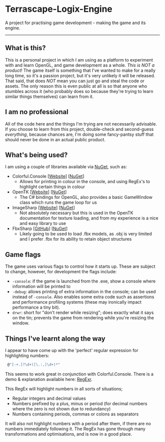 # Terrascape-Logix-Engine

A project for practising game development - making the game and its engine.

---

## What is this?

This is a personal project in which I am using as a platform to experiment with and learn OpenGL, and game development as a whole. *This is NOT a product*! The game itself is something that I've wanted to make for a really long time, so it's a passion project, but it's very unlikely it will be released. That said, that does *NOT* mean you can just go and steal the code or assets. The only reason this is even public at all is so that anyone who stumbles across it (who probably does so because they're trying to learn similar things themselves) can learn from it.

## I am no professional

All of the code here and the things I'm trying are not necessarily advisable. If you choose to learn from this project, double-check and second-guess *everything*, because chances are, I'm doing some fancy-pantsy stuff that should never be done in an actual public product.

## What's being used?

I am using a couple of libraries available via <a href="https://www.nuget.org">NuGet</a>, such as:

-   Colorful.Console [<a href="http://colorfulconsole.com">Website</a>] [<a href="https://www.nuget.org/packages/Colorful.Console/">NuGet</a>]
    -   Allows for printing in colour in the console, and using RegEx's to highlight certain things in colour
-   OpenTK [<a href="https://opentk.net/index.html">Website</a>] [<a href="https://www.nuget.org/packages/OpenTK/">NuGet</a>]
    -   The C# bindings for OpenGL, also provides a basic GameWindow class which runs the game loop for us
-   ImageSharp [<a href="https://sixlabors.com/projects/imagesharp/">Website</a>] [<a href="https://www.nuget.org/packages/SixLabors.ImageSharp/1.0.0-beta0007">NuGet</a>]
    -   Not absolutely necessary but this is used in the OpenTK documentation for texture loading, and from my experience is a nice and easy library to use  
-   FbxSharp [<a href="https://github.com/izrik/FbxSharp">GitHub</a>] [<a href="https://www.nuget.org/packages/FbxSharp/">NuGet</a>]
    -   Likely going to be used to load .fbx models, as .obj is very limited and I prefer .fbx for its ability to retain object structures

## Game flags
The game uses various flags to control how it starts up. These are subject to change, however, for development the flags include:
- `-console`: if the game is launched from the .exe, show a console where information will be printed to
- `-debug`: allows printing of extra information in the console; can be used instead of `-console`. Also enables some extra code such as assertions and performance profiling systems (these may ironically impact performance a tiny bit).
- `drwr`: short for "don't render while resizing"; does exactly what it says on the tin; prevents the game from rendering while you're resizing the window.

## Things I've learnt along the way

I appear to have come up with the 'perfect' regular expression for highlighting numbers:

```csharp
 @"[-+.]?\d+([\.:,]\d+)*"
```

This seems to work great in conjunction with Colorful.Console.
There is a demo & explanation available here:
<a href="https://regexr.com/4q810">RegExr</a>.

This RegEx will highlight numbers in all sorts of situations;
- Regular integers and decimal values
- Numbers prefixed by a plus, minus or period (for decimal numbers where the zero is not shown due to redundancy)  
- Numbers containing periods, commas or colons as separators

It will also not highlight numbers with a period after them, if there are no numbers immediately following it.
The RegEx has gone through many transformations and optimisations, and is now in a good place. 